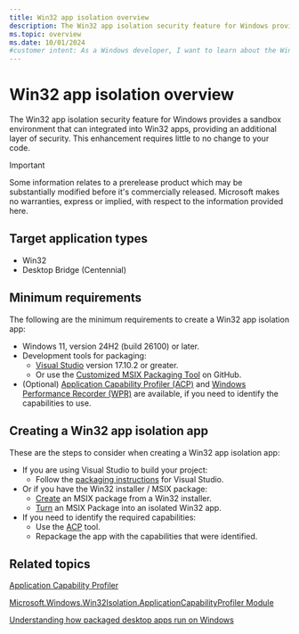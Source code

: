```yaml
---
title: Win32 app isolation overview
description: The Win32 app isolation security feature for Windows provides a sandbox environment that can integrated into Win32 apps.
ms.topic: overview
ms.date: 10/01/2024
#customer intent: As a Windows developer, I want to learn about the Win32 app isolation security feature so that I can integrate it into my Win32 apps.
---
```


# Win32 app isolation overview

The Win32 app isolation security feature for Windows provides a sandbox environment that can integrated into Win32 apps, providing an additional layer of security. This enhancement requires little to no change to your code.

> [!IMPORTANT]
> Some information relates to a prerelease product which may be substantially modified before it's commercially released. Microsoft makes no warranties, express or implied, with respect to the information provided here.

## Target application types

- Win32
- Desktop Bridge (Centennial)

## Minimum requirements

The following are the minimum requirements to create a Win32 app isolation app:

- Windows 11, version 24H2 (build 26100) or later.
- Development tools for packaging:
  - [Visual Studio](https://visualstudio.microsoft.com/) version 17.10.2 or greater.
  - Or use the [Customized MSIX Packaging Tool](https://github.com/microsoft/win32-app-isolation/releases/tag/v0.1.1) on GitHub.
- (Optional) [Application Capability Profiler (ACP)](https://github.com/microsoft/win32-app-isolation/releases/tag/v0.1.1) and [Windows Performance Recorder (WPR)](/windows-hardware/test/wpt/windows-performance-recorder) are available, if you need to identify the capabilities to use.

## Creating a Win32 app isolation app

These are the steps to consider when creating a Win32 app isolation app:

- If you are using Visual Studio to build your project:
  - Follow the [packaging instructions](app-isolation-packaging-with-vs.md) for Visual Studio.
- Or if you have the Win32 installer / MSIX package:
  - [Create](app-isolation-msix-packaging.md#packaging-an-isolated-win32-app-with-msix) an MSIX package from a Win32 installer.
  - [Turn](app-isolation-msix-packaging.md#convert-an-existing-msix-app-to-run-isolated) an MSIX Package into an isolated Win32 app.
- If you need to identify the required capabilities:
  - Use the [ACP](app-isolation-capability-profiler.md) tool.
  - Repackage the app with the capabilities that were identified.

## Related topics

[Application Capability Profiler](app-isolation-capability-profiler.md)

[Microsoft.Windows.Win32Isolation.ApplicationCapabilityProfiler Module](app-isolation-reference/Microsoft.Windows.Win32Isolation.ApplicationCapabilityProfiler.md)

[Understanding how packaged desktop apps run on Windows](/windows/msix/desktop/desktop-to-uwp-behind-the-scenes)
